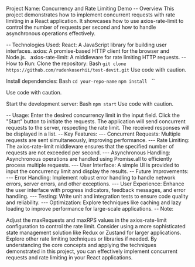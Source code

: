 Project Name: Concurrency and Rate Limiting Demo
-- Overview
This project demonstrates how to implement concurrent requests with rate limiting in a React application. It showcases how to use axios-rate-limit to control the number of requests per second and how to handle asynchronous operations effectively.

-- Technologies Used:
React: A JavaScript library for building user interfaces.
axios: A promise-based HTTP client for the browser and Node.js.   
axios-rate-limit: A middleware for rate limiting HTTP requests.
-- How to Run:
Clone the repository:
Bash
``git clone https://github.com/rudenkoserhii/test-devit.git``
Use code with caution.

Install dependencies:
Bash
``cd your-repo-name``
``npm install``   ``

Use code with caution.

Start the development server:
Bash
``npm start``
Use code with caution.

-- Usage:
Enter the desired concurrency limit in the input field.
Click the "Start" button to initiate the requests.
The application will send concurrent requests to the server, respecting the rate limit.
The received responses will be displayed in a list.
-- Key Features:
--- Concurrent Requests: Multiple requests are sent simultaneously, improving performance.
--- Rate Limiting: The axios-rate-limit middleware ensures that the specified number of requests are not exceeded per second.
--- Asynchronous Handling: Asynchronous operations are handled using Promise.all to efficiently process multiple requests.
--- User Interface: A simple UI is provided to input the concurrency limit and display the results.
-- Future Improvements:
--- Error Handling: Implement robust error handling to handle network errors, server errors, and other exceptions.
--- User Experience: Enhance the user interface with progress indicators, feedback messages, and error handling.
--- Testing: Write unit and integration tests to ensure code quality and reliability.
--- Optimization: Explore techniques like caching and lazy loading to improve performance for large-scale applications.
-- Note:

Adjust the maxRequests and maxRPS values in the axios-rate-limit configuration to control the rate limit.
Consider using a more sophisticated state management solution like Redux or Zustand for larger applications.
Explore other rate limiting techniques or libraries if needed.
By understanding the core concepts and applying the techniques demonstrated in this project, you can effectively implement concurrent requests and rate limiting in your React applications.